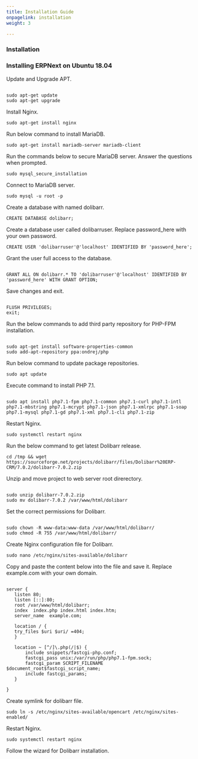 ```yaml
---
title: Installation Guide
onpagelink: installation
weight: 3

---
```


### Installation

### Installing ERPNext on Ubuntu 18.04

Update and Upgrade APT.

 ```

sudo apt-get update 
sudo apt-get upgrade

```

Install Nginx.

 ```
sudo apt-get install nginx
```

Run below command to install MariaDB.

 ```
sudo apt-get install mariadb-server mariadb-client
```

Run the commands below to secure MariaDB server. Answer the questions when prompted.

 ```
sudo mysql_secure_installation
```

Connect to MariaDB server.

 ```
sudo mysql -u root -p
```

Create a database with named dolibarr.

 ```
CREATE DATABASE dolibarr;
```

Create a database user called dolibarruser. Replace password\_here with your own password.

 ```
CREATE USER 'dolibarruser'@'localhost' IDENTIFIED BY 'password_here';
```

Grant the user full access to the database.

 ```

GRANT ALL ON dolibarr.* TO 'dolibarruser'@'localhost' IDENTIFIED BY 'password_here' WITH GRANT OPTION;

```

Save changes and exit.

 ```

FLUSH PRIVILEGES;
exit;

```

Run the below commands to add third party repository for PHP-FPM installation.

 ```

sudo apt-get install software-properties-common
sudo add-apt-repository ppa:ondrej/php

```

Run below command to update package repositories.

 ```
sudo apt update
```

Execute command to install PHP 7.1.

 ```

sudo apt install php7.1-fpm php7.1-common php7.1-curl php7.1-intl php7.1-mbstring php7.1-mcrypt php7.1-json php7.1-xmlrpc php7.1-soap php7.1-mysql php7.1-gd php7.1-xml php7.1-cli php7.1-zip

```

Restart Nginx.

 ```
sudo systemctl restart nginx
```

Run the below command to get latest Dolibarr release.

 ```
cd /tmp && wget https://sourceforge.net/projects/dolibarr/files/Dolibarr%20ERP-CRM/7.0.2/dolibarr-7.0.2.zip

```

Unzip and move project to web server root direrectory.

 ```

sudo unzip dolibarr-7.0.2.zip
sudo mv dolibarr-7.0.2 /var/www/html/dolibarr

```

Set the correct permissions for Dolibarr.

 ```

sudo chown -R www-data:www-data /var/www/html/dolibarr/
sudo chmod -R 755 /var/www/html/dolibarr/

```

Create Nginx configuration file for Dolibarr.

 ```
sudo nano /etc/nginx/sites-available/dolibarr
```

Copy and paste the content below into the file and save it. Replace example.com with your own domain.

 ```

server {
    listen 80;
    listen [::]:80;
    root /var/www/html/dolibarr;
    index  index.php index.html index.htm;
    server_name  example.com;

    location / {
    try_files $uri $uri/ =404;        
    }

    location ~ [^/]\.php(/|$) {
        include snippets/fastcgi-php.conf;
        fastcgi_pass unix:/var/run/php/php7.1-fpm.sock;
        fastcgi_param SCRIPT_FILENAME $document_root$fastcgi_script_name;
        include fastcgi_params;
    }

}

```

Create symlink for dolibarr file.

 ```
sudo ln -s /etc/nginx/sites-available/opencart /etc/nginx/sites-enabled/
```

Restart Nginx.

 ```
sudo systemctl restart nginx
```

Follow the wizard for Dolibarr installation.

